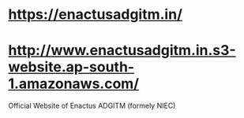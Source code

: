 # https://enactusadgitm.in/
# http://www.enactusadgitm.in.s3-website.ap-south-1.amazonaws.com/
Official Website of Enactus ADGITM (formely NIEC)
